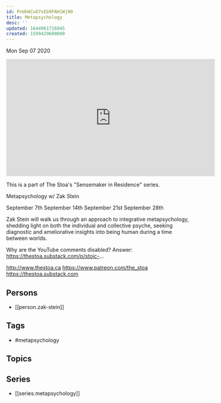 ```yaml
---
id: PnUH4CuO7sEb9PAH1WjN9
title: Metapsychology
desc: ''
updated: 1644961726945
created: 1599429600000
---
```





Mon Sep 07 2020

<iframe width="560" height="315" src="https://www.youtube.com/embed/IaYZY57hmQk" title="Metapsychology w/ Zak Stein. September 28, 2020" frameborder="0" allow="accelerometer; autoplay; clipboard-write; encrypted-media; gyroscope; picture-in-picture" allowfullscreen ></iframe>

This is a part of The Stoa's "Sensemaker in Residence" series. 

Metapsychology w/ Zak Stein

September 7th
September 14th
September 21st
September 28th 

Zak Stein will walk us through an approach to integrative metapsychology, shedding light on both the individual and collective psyche, seeking diagnostic and ameliorative insights into being human during a time between worlds.

Why are the YouTube comments disabled? Answer: https://thestoa.substack.com/p/stoic-...

http://www.thestoa.ca
https://www.patreon.com/the_stoa
https://thestoa.substack.com

## Persons

- [[person.zak-stein]]

## Tags

- #metapsychology

## Topics



## Series

- [[series.metapsychology]]

